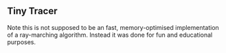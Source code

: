 Tiny Tracer 
------

Note this is not supposed to be an fast, memory-optimised implementation of a ray-marching algorithm. Instead it was done for fun and educational purposes.  